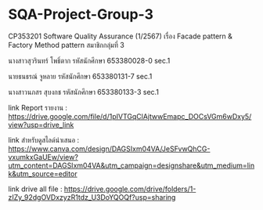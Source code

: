 # SQA-Project-Group-3
CP353201 Software Quality Assurance (1/2567)
เรื่อง Facade pattern & Factory Method pattern
สมาชิกกลุ่มที่ 3 

นางสาวสุวรินทร์ โพธิ์ตาก รหัสนักศึกษา 653380028-0 sec.1

นายธนธรณ์ จูหลาย รหัสนักศึกษา 653380131-7 sec.1

นางสาวนภสร สุบงกช  รหัสนักศึกษา 653380133-3 sec.1

link Report รายงาน : https://drive.google.com/file/d/1pIVTGqClAjtwwEmapc_DOCsVGm6wDxy5/view?usp=drive_link

link สำหรับดูสไลด์นำเสนอ : https://www.canva.com/design/DAGSIxm04VA/JeSFvwQhCG-vxumkxGaUEw/view?utm_content=DAGSIxm04VA&utm_campaign=designshare&utm_medium=link&utm_source=editor

link drive all file : https://drive.google.com/drive/folders/1-zIZy_92dgOVDxzyzR1tdz_U3DoYQOQf?usp=sharing
